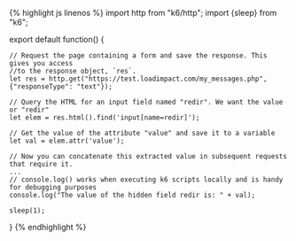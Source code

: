 {% highlight js linenos %}
import http from "k6/http";
import {sleep} from "k6";

export default function() {

    // Request the page containing a form and save the response. This gives you access
    //to the response object, `res`.
    let res = http.get("https://test.loadimpact.com/my_messages.php", {"responseType": "text"});

    // Query the HTML for an input field named "redir". We want the value or "redir"
    let elem = res.html().find('input[name=redir]');

    // Get the value of the attribute "value" and save it to a variable
    let val = elem.attr('value');

    // Now you can concatenate this extracted value in subsequent requests that require it.
    ...
    // console.log() works when executing k6 scripts locally and is handy for debugging purposes
    console.log("The value of the hidden field redir is: " + val);

    sleep(1);
}
{% endhighlight %}
